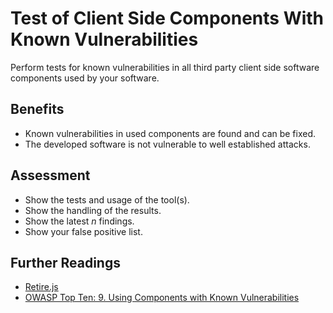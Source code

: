 # Test of Client Side Components With Known Vulnerabilities

Perform tests for known vulnerabilities in all third party client side software components used by your software.

## Benefits

- Known vulnerabilities in used components are found and can be fixed.
- The developed software is not vulnerable to well established attacks.

## Assessment

- Show the tests and usage of the tool(s).
- Show the handling of the results.
- Show the latest *n* findings.
- Show your false positive list.

## Further Readings

- [Retire.js](https://retirejs.github.io/retire.js)
- [OWASP Top Ten: 9. Using Components with Known Vulnerabilities](https://owasp.org/www-project-top-ten/2017/A9_2017-Using_Components_with_Known_Vulnerabilities)
